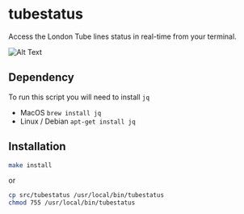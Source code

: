 # tubestatus
Access the London Tube lines status in real-time from your terminal.

![Alt Text](https://github.com/smallwat3r/tubestatus/blob/master/_demo/demo.gif)  

## Dependency
To run this script you will need to install `jq`
- MacOS `brew install jq`
- Linux / Debian `apt-get install jq`

## Installation
```sh
make install 
```
or
```sh
cp src/tubestatus /usr/local/bin/tubestatus
chmod 755 /usr/local/bin/tubestatus
```
